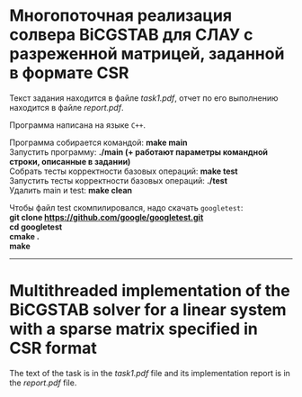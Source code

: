 # Многопоточная реализация солвера BiCGSTAB для СЛАУ с разреженной матрицей, заданной в формате CSR

Текст задания находится в файле *task1.pdf*, отчет по его выполнению находится в файле *report.pdf*.

Программа написана на языке ```C++```.

   Программа собирается командой: **make main**  
   Запустить программу: **./main (+ работают параметры командной строки, описанные в задании)**  
   Собрать тесты корректности базовых операций: **make test**  
   Запустить тесты корректности базовых операций: **./test**  
   Удалить main и test: **make clean**  
   
   Чтобы файл test скомпилировался, надо скачать ```googletest```:  
   **git clone https://github.com/google/googletest.git**  
   **cd googletest**  
   **cmake .**  
   **make**  

___

# Multithreaded implementation of the BiCGSTAB solver for a linear system with a sparse matrix specified in CSR format

The text of the task is in the *task1.pdf* file and its implementation report is in the *report.pdf* file.
